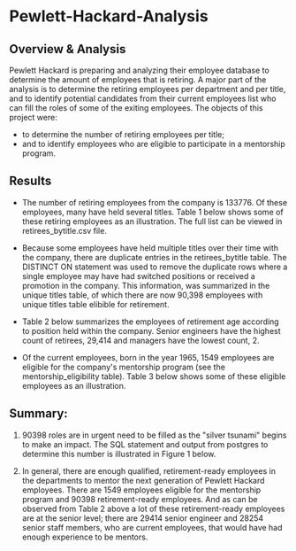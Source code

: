 # Pewlett-Hackard-Analysis

## Overview & Analysis

Pewlett Hackard is preparing and analyzing their employee database to determine the amount of employees that is retiring. A major part of the analysis is to determine the retiring employees per department and per title, and to identify potential candidates from their current employees list who can fill the roles of some of the exiting employees. The objects of this project were:

* to determine the number of retiring employees per title;
* and to identify employees who are eligible to participate in a mentorship program. 

## Results

* The number of retiring employees from the company is 133776. Of these employees, many have held several titles. Table 1 below shows some of these retiring employees as an illustration. The full list can be viewed in retirees_bytitle.csv file.


* Because some employees have held multiple titles over their time with the company, there are duplicate entries in the retirees_bytitle table. The DISTINCT ON statement was used to remove the duplicate rows where a single employee may have had switched positions or received a promotion in the company. This information, was summarized in the unique titles table, of which there are now 90,398 employees with unique titles table elibible for retirement.


* Table 2 below summarizes the employees of retirement age according to position held within the company. Senior engineers have the highest count of retirees, 29,414 and managers have the lowest count, 2.

* Of the current employees, born in the year 1965, 1549 employees are eligible for the company's mentorship program (see the  mentorship_eligibility table). Table 3 below shows some of these eligible employees as an illustration.




## Summary:

1. 90398 roles are in urgent need to be filled  as the "silver tsunami" begins to make an impact. The SQL statement and output from postgres to determine this number is illustrated in Figure 1 below.

2. In general, there are enough qualified, retirement-ready employees in the departments to mentor the next generation of Pewlett Hackard employees. There are 1549 employees eligible for the mentorship program and 90398 retirement-ready employees. And as can be observed from Table 2 above a lot of these retirement-ready employees are at the senior level; there are 29414 senior engineer and 28254 senior staff members, who are current employees, that would have had enough experience to be mentors. 